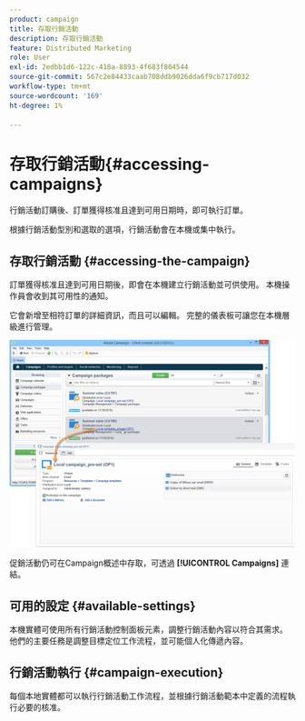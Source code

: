 ```yaml
---
product: campaign
title: 存取行銷活動
description: 存取行銷活動
feature: Distributed Marketing
role: User
exl-id: 2edbb1d6-122c-418a-8893-4f683f804544
source-git-commit: 567c2e84433caab708ddb9026dda6f9cb717d032
workflow-type: tm+mt
source-wordcount: '169'
ht-degree: 1%

---
```


# 存取行銷活動{#accessing-campaigns}



行銷活動訂購後、訂單獲得核准且達到可用日期時，即可執行訂單。

根據行銷活動型別和選取的選項，行銷活動會在本機或集中執行。

## 存取行銷活動 {#accessing-the-campaign}

訂單獲得核准且達到可用日期後，即會在本機建立行銷活動並可供使用。 本機操作員會收到其可用性的通知。

它會新增至相符訂單的詳細資訊，而且可以編輯。 完整的儀表板可讓您在本機層級進行管理。

![](assets/mkg_dist_local_op_edit_new_op1.png)

促銷活動仍可在Campaign概述中存取，可透過 **[!UICONTROL Campaigns]** 連結。

## 可用的設定 {#available-settings}

本機實體可使用所有行銷活動控制面板元素，調整行銷活動內容以符合其需求。 他們的主要任務是調整目標定位工作流程，並可能個人化傳遞內容。

## 行銷活動執行 {#campaign-execution}

每個本地實體都可以執行行銷活動工作流程，並根據行銷活動範本中定義的流程執行必要的核准。

